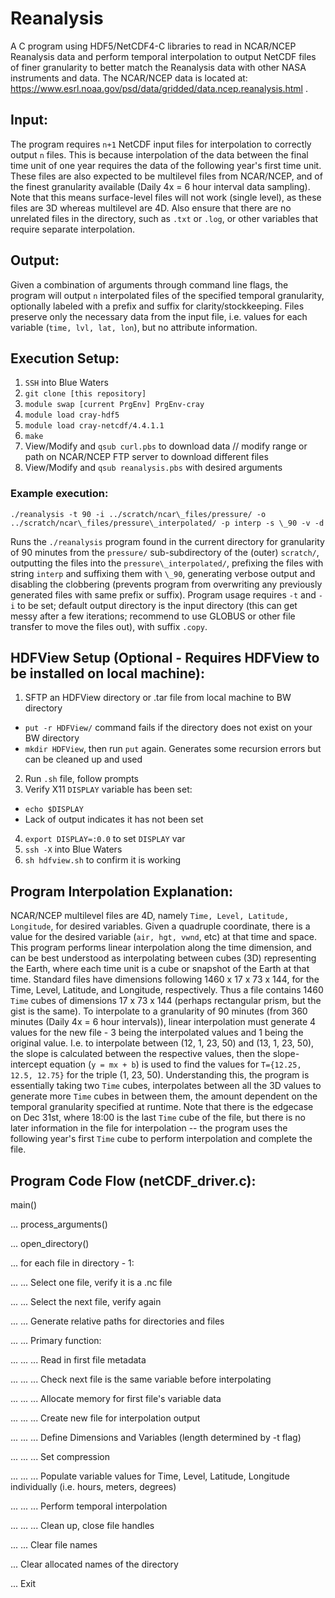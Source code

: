 # Reanalysis

A C program using HDF5/NetCDF4-C libraries to read in NCAR/NCEP Reanalysis data and perform temporal interpolation to output NetCDF files of finer granularity to better match the Reanalysis data with other NASA instruments and data. The NCAR/NCEP data is located at: https://www.esrl.noaa.gov/psd/data/gridded/data.ncep.reanalysis.html . 

## Input:

The program requires `n+1` NetCDF input files for interpolation to correctly output `n` files. This is because interpolation of the data between the final time unit of one year requires the data of the following year's first time unit. These files are also expected to be multilevel files from NCAR/NCEP, and of the finest granularity available (Daily 4x = 6 hour interval data sampling). Note that this means surface-level files will not work (single level), as these files are 3D whereas multilevel are 4D. Also ensure that there are no unrelated files in the directory, such as `.txt` or `.log`, or other variables that require separate interpolation. 

## Output:

Given a combination of arguments through command line flags, the program will output `n` interpolated files of the specified temporal granularity, optionally labeled with a prefix and suffix for clarity/stockkeeping. Files preserve only the necessary data from the input file, i.e. values for each variable (`time, lvl, lat, lon`), but no attribute information.

## Execution Setup:

1) `SSH` into Blue Waters
2) `git clone [this repository]`
3) `module swap [current PrgEnv] PrgEnv-cray`
3) `module load cray-hdf5`
4) `module load cray-netcdf/4.4.1.1`
5) `make`
5) View/Modify and `qsub curl.pbs` to download data // modify range or path on NCAR/NCEP FTP server to download different files
6) View/Modify and `qsub reanalysis.pbs` with desired arguments

### Example execution:

```
./reanalysis -t 90 -i ../scratch/ncar\_files/pressure/ -o ../scratch/ncar\_files/pressure\_interpolated/ -p interp -s \_90 -v -d
```

Runs the `./reanalysis` program found in the current directory for granularity of 90 minutes from the `pressure/` sub-subdirectory of the (outer) `scratch/`, outputting the files into the `pressure\_interpolated/`, prefixing the files with string `interp` and suffixing them with `\_90`, generating verbose output and disabling the clobbering (prevents program from overwriting any previously generated files with same prefix or suffix). Program usage requires `-t` and `-i` to be set; default output directory is the input directory (this can get messy after a few iterations; recommend to use GLOBUS or other file transfer to move the files out), with suffix `.copy`.

## HDFView Setup (Optional - Requires HDFView to be installed on local machine):

1) SFTP an HDFView directory or .tar file from local machine to BW directory
  - `put -r HDFView/` command fails if the directory does not exist on your BW directory
  - `mkdir HDFView`, then run `put` again. Generates some recursion errors but can be cleaned up and used
2) Run `.sh` file, follow prompts
3) Verify X11 `DISPLAY` variable has been set:
  - `echo $DISPLAY`
  - Lack of output indicates it has not been set
4) `export DISPLAY=:0.0` to set `DISPLAY` var
5) `ssh -X` into Blue Waters
6) `sh hdfview.sh` to confirm it is working

## Program Interpolation Explanation:

NCAR/NCEP multilevel files are 4D, namely `Time, Level, Latitude, Longitude`, for desired variables. Given a quadruple coordinate, there is a value for the desired variable (`air, hgt, vwnd`, etc) at that time and space. This program performs linear interpolation along the time dimension, and can be best understood as interpolating between cubes (3D) representing the Earth, where each time unit is a cube or snapshot of the Earth at that time. Standard files have dimensions following 1460 x 17 x 73 x 144, for the Time, Level, Latitude, and Longitude, respectively. Thus a file contains 1460 `Time` cubes of dimensions 17 x 73 x 144 (perhaps rectangular prism, but the gist is the same). To interpolate to a granularity of 90 minutes (from 360 minutes (Daily 4x = 6 hour intervals)), linear interpolation must generate 4 values for the new file - 3 being the interpolated values and 1 being the original value. I.e. to interpolate between (12, 1, 23, 50) and (13, 1, 23, 50), the slope is calculated between the respective values, then the slope-intercept equation (`y = mx + b`) is used to find the values for `T={12.25, 12.5, 12.75}` for the triple (1, 23, 50). Understanding this, the program is essentially taking two `Time` cubes, interpolates between all the 3D values to generate more `Time` cubes in between them, the amount dependent on the temporal granularity specified at runtime. Note that there is the edgecase on Dec 31st, where 18:00 is the last `Time` cube of the file, but there is no later information in the file for interpolation -- the program uses the following year's first `Time` cube to perform interpolation and complete the file.

## Program Code Flow (netCDF\_driver.c):

main()

... process\_arguments()

... open\_directory()

... for each file in directory - 1:

... ... Select one file, verify it is a .nc file

... ... Select the next file, verify again

... ... Generate relative paths for directories and files


... ... Primary function:

... ... ... Read in first file metadata

... ... ... Check next file is the same variable before interpolating

... ... ... Allocate memory for first file's variable data

... ... ... Create new file for interpolation output

... ... ... Define Dimensions and Variables (length determined by -t flag) 

... ... ... Set compression

... ... ... Populate variable values for Time, Level, Latitude, Longitude individually (i.e. hours, meters, degrees)

... ... ... Perform temporal interpolation 

... ... ... Clean up, close file handles


... ... Clear file names



... Clear allocated names of the directory

... Exit

